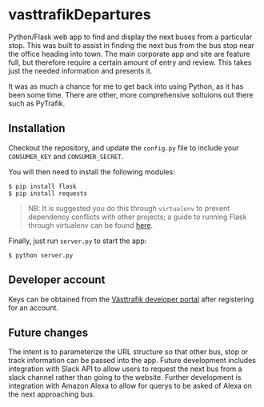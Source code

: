 # vasttrafikDepartures
Python/Flask web app to find and display the next buses from a particular stop. This was built to assist in finding the next bus from the bus stop near the office heading into town. The main corporate app and site are feature full, but therefore require a certain amount of entry and review. This takes just the needed information and presents it.

It was as much a chance for me to get back into using Python, as it has been some time. There are other, more comprehensive soltuions out there such as PyTrafik.

## Installation
Checkout the repository, and update the `config.py` file to include your `CONSUMER_KEY` and `CONSUMER_SECRET`.

You will then need to install the following modules:
```
$ pip install flask
$ pip install requests
```

>NB: It is suggested you do this through `virtualenv` to prevent dependency conflicts with other projects; a guide to running Flask through virtualenv can be found [here](http://flask.pocoo.org/docs/0.12/installation/#installation).


Finally, just run `server.py` to start the app:

```
$ python server.py
```

## Developer account
Keys can be obtained from the [Västtrafik developer portal](https://developer.vasttrafik.se) after registering for an account.

## Future changes
The intent is to parameterize the URL structure so that other bus, stop or track information can be passed into the app. 
Future development includes integration with Slack API to allow users to request the next bus from a slack channel rather than going to the website.
Further development is integration with Amazon Alexa to allow for querys to be asked of Alexa on the next approaching bus.
